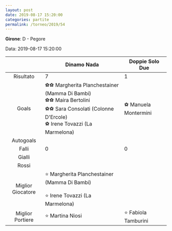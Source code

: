 ```yaml
---
layout: post
date: 2019-08-17 15:20:00
categories: partite
permalink: /torneo/2019/54
---
```

**Girone**: D - Pegore

Data: 2019-08-17 15:20:00

| | Dinamo Nada | Doppie Solo Due |
|:-----:|-----|-----|
Risultato|7|1
Goals|⚽⚽ Margherita Planchestainer (Mamma Di Bambi)<br/>⚽⚽ Maira Bertolini<br/>⚽⚽ Sara Consolati (Colonne D'Ercole)<br/>⚽ Irene Tovazzi (La Marmelona)|⚽ Manuela Montermini<br/>
Autogoals||
Falli|0|0
Gialli||
Rossi||
Miglior Giocatore|⭐ Margherita Planchestainer (Mamma Di Bambi)<br/><br/>⭐ Irene Tovazzi (La Marmelona)<br/>|
Miglior Portiere|⭐ Martina Niosi<br/>|⭐ Fabiola Tamburini<br/>